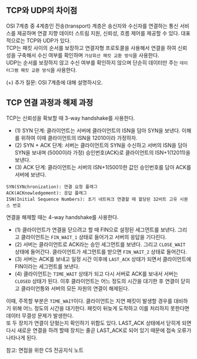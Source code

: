 ## TCP와 UDP의 차이점
OSI 7계층 중 4계층인 전송(transport) 계층은 송신자와 수신자를 연결하는 통신 서비스를 제공하며 연결 지향 데이터 스트림 지원, 신뢰성, 흐름 제어를 제공할 수 있다. 대표적으로는 TCP와 UDP가 있다. <br>
TCP는 패킷 사이의 순서를 보장하고 연결자형 프로토콜을 사용해서 연결을 하여 신뢰성을 구축해서 수신 여부를 확인하며 `가상회선 패킷 교환 방식`을 사용한다. <br>
UDP는 순서를 보장하지 않고 수신 여부를 확인하지 않으며 단순히 데이터만 주는 `데이터그램 패킷 교환 방식`을 사용한다.

(+) 추가 질문: OSI 7계층에 대해 설명하시오.

## TCP 연결 과정과 해제 과정
TCP는 신뢰성을 확보할 때 3-way handshake를 사용한다.
- (1) SYN 단계: 클라이언트는 서버에 클라이언트의 ISN을 담아 SYN을 보낸다. 이해를 위하여 이때 클라이언트의 ISN을 12010이라 가정하자.
- (2) SYN + ACK 단계: 서버는 클라이언트의 SYN을 수신하고 서버의 ISN을 담아 SYN을 보내며 (5000이라 가정) 승인번호(ACK)로 클라이언트의 ISN+1(12011)을 보낸다.
- (3) ACK 단계: 클라이언트는 서버의 ISN+1(5001)한 값인 승인번호를 담아 ACK를 서버에 보낸다.

```
SYN(SYNchronization): 연결 요청 플래그
ACK(ACKnowledgement): 응답 플래그
ISN(Initial Sequence Numbers): 초기 네트워크 연결할 때 할당된 32비트 고유 시퀀스 번호
```

연결을 해제할 때는 4-way handshake를 사용한다.
- (1) 클라이언트가 연결을 닫으려고 할 때 FIN으로 설정된 세그먼트를 보낸다. 그리고 클라이언트는 `FIN_WAIT_1` 상태로 들어가고 서버의 응답을 기다린다.
- (2) 서버는 클라이언트로 ACK라는 승인 세그먼트를 보낸다. 그리고 `CLOSE_WAIT` 상태에 들어간다. 클라이언트가 세그먼트를 받으면 `FIN_WAIT_2` 상태로 들어간다.
- (3) 서버는 ACK를 보내고 일정 시간 이후에 `LAST_ACK` 상태가 되면서 클라이언트에 FIN이라는 세그먼트를 보낸다.
- (4) 클라이언트는 `TIME_WAIT` 상태가 되고 다시 서버로 ACK를 보내서 서버는 `CLOSED` 상태가 된다. 이후 클라이언트는 어느 정도의 시간을 대기한 후 연결이 닫히고 클라이언틍와 서버의 모든 자원의 연결이 해제된다.

이때, 주목할 부분은 `TIME_WAIT`이다. 클라이언트는 지연 패킷이 발생할 경우를 대비하기 위해 어느 정도의 시간을 대기한다. 패킷이 뒤늦게 도착하고 이를 처리하지 못한다면 데이터 무결성 문제가 발생한다. <br>
또 두 장치가 연결이 닫혔는지 확인하기 위함도 있다. LAST_ACK 상태에서 닫히게 되면 다시 새로운 연결을 하려 할때 장치는 줄곧 LAST_ACK로 되어 있기 때문에 접속 오류가 나타나게 된다.

참고: 면접을 위한 CS 전공지식 노트

